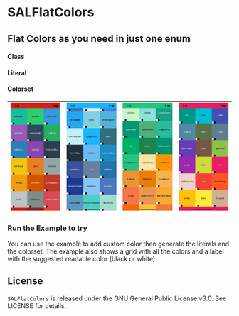# SALFlatColors

## Flat Colors as you need in just one enum
#### Class
#### Literal
#### Colorset



|![Screen 1](Screens/s1.png)|![Screen 2](Screens/s2.png)|![Screen 3](Screens/s3.png)|![Screen 4](Screens/s4.png)|
| --- | --- | --- | --- |

### Run the Example to try
You can use the example to add custom color then generate the literals and the colorset.
The example also shows a grid with all the colors and a label with the suggested readable color (black or white)

## License

`SALFlatColors` is released under the GNU General Public License v3.0. See LICENSE for details.
